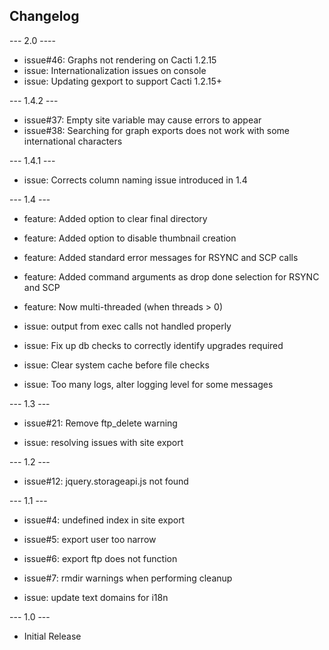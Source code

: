 ## Changelog

--- 2.0 ----

* issue#46: Graphs not rendering on Cacti 1.2.15
* issue: Internationalization issues on console
* issue: Updating gexport to support Cacti 1.2.15+

--- 1.4.2 ---

* issue#37: Empty site variable may cause errors to appear
* issue#38: Searching for graph exports does not work with some international characters

--- 1.4.1 ---

* issue: Corrects column naming issue introduced in 1.4

--- 1.4 ---

* feature: Added option to clear final directory

* feature: Added option to disable thumbnail creation

* feature: Added standard error messages for RSYNC and SCP calls

* feature: Added command arguments as drop done selection for RSYNC and SCP

* feature: Now multi-threaded (when threads > 0)

* issue: output from exec calls not handled properly

* issue: Fix up db checks to correctly identify upgrades required

* issue: Clear system cache before file checks

* issue: Too many logs, alter logging level for some messages

--- 1.3 ---

* issue#21: Remove ftp_delete warning

* issue: resolving issues with site export

--- 1.2 ---

* issue#12: jquery.storageapi.js not found

--- 1.1 ---

* issue#4: undefined index in site export

* issue#5: export user too narrow

* issue#6: export ftp does not function

* issue#7: rmdir warnings when performing cleanup

* issue: update text domains for i18n

--- 1.0 ---

* Initial Release

